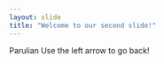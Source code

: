 ```yaml
---
layout: slide
title: "Welcome to our second slide!"
---
```

Parulian
Use the left arrow to go back!
